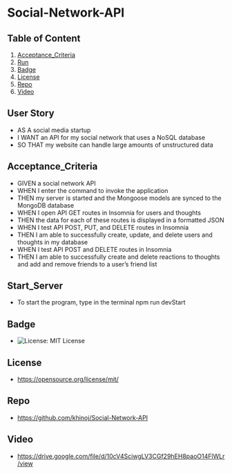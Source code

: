 # Social-Network-API

## Table of Content
  1. [Acceptance_Criteria](#acceptance_criteria)
  2. [Run](#start_server)
  3. [Badge](#badge)
  4. [License](#license)
  5. [Repo](#repo)
  6. [Video](#video)

## User Story
- AS A social media startup
- I WANT an API for my social network that uses a NoSQL database
- SO THAT my website can handle large amounts of unstructured data

## Acceptance_Criteria
- GIVEN a social network API
- WHEN I enter the command to invoke the application
- THEN my server is started and the Mongoose models are synced to the MongoDB database
- WHEN I open API GET routes in Insomnia for users and thoughts
- THEN the data for each of these routes is displayed in a formatted JSON
- WHEN I test API POST, PUT, and DELETE routes in Insomnia
- THEN I am able to successfully create, update, and delete users and thoughts in my database
- WHEN I test API POST and DELETE routes in Insomnia
- THEN I am able to successfully create and delete reactions to thoughts and add and remove friends to a user’s friend list

 ## Start_Server
- To start the program, type in the terminal npm run devStart

## Badge
- ![License: MIT License](https://img.shields.io/badge/License-MIT.0-red)

## License
- https://opensource.org/license/mit/

## Repo
- https://github.com/khinoj/Social-Network-API

## Video
- https://drive.google.com/file/d/10cV4SciwgLV3CGf29hEH8paoO14FlWLr/view



